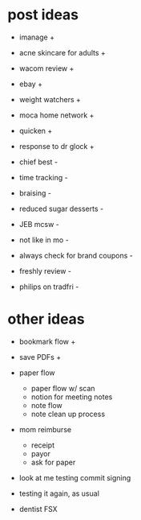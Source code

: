 # post ideas

- imanage + 
- acne skincare for adults +
- wacom review +
- ebay + 
- weight watchers + 
- moca home network +
- quicken +
- response to dr glock +

- chief best - 
- time tracking - 
- braising -
- reduced sugar desserts - 
- JEB mcsw - 
- not like in mo -
- always check for brand coupons -
- freshly review -
- philips on tradfri -

# other ideas
- bookmark flow + 
- save PDFs +
- paper flow
     - paper flow w/ scan
     - notion for meeting notes
     - note flow
     - note clean up process

- mom reimburse
     - receipt
     - payor 
     - ask for paper
     
- look at me testing commit signing
- testing it again, as usual


- dentist FSX

